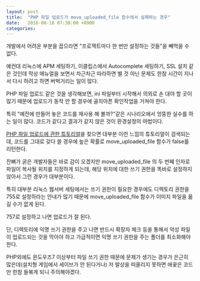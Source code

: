 ```yaml
---
layout: post
title:  "PHP 파일 업로드가 move_uploaded_file 함수에서 실패하는 경우"
date:   2016-08-18 07:38:00 +0900
categories:
---
```

개발에서 어려운 부분을 꼽으라면 "프로젝트마다 한 번만 설정하는 것들"을 빼먹을 수 없다.

예컨대 리눅스에 APM 세팅하기, 이클립스에서 Autocomplete 세팅하기, SSL 설치 같은 것인데 막상 매뉴얼을 보면서 차근차근 따라하면 별 것 아닌 문제도 한참 시간이 지나서 다시 하려고 하면 버벅거리는 일이 많다.

PHP 파일 업로드 같은 것을 생각해보면, ini 파일부터 시작해서 의외로 손 대야 할 곳이 많기 때문에 업로드가 동작 안 할 경우에 골치아픈 확인작업을 거쳐야 한다.

특히 "예전에 만들어 놓은 코드를 재사용 해 볼까?"같은 시나리오에서 엉뚱한 실수를 하는 일이 많다. 코드가 같다고 결과가 같지 않은 것이 환경설정의 마법이다.

[PHP 파일 업로드에 관한 튜토리얼][w3school_php_file_upload]을 찾으면 대부분 이런 느낌의 튜토리얼이 검색되는데, 코드를 그대로 갖다 쓸 경우에 높은 확률로 move_uploaded_file 함수가 false를 리턴한다.

잔뼈가 굵은 개발자들은 바로 감이 오겠지만 move_uploaded_file 의 두 번째 인자로 파일이 복사될 위치를 지정하게 되는데, 해당 위치에 대한 쓰기 권한을 똑바로 설정하지 않아서 그런 경우가 대부분이다.

특히 대부분 리눅스 웹서버 세팅에서는 쓰기 권한이 필요한 경우에도 디렉토리 권한을 755로 설정하라는 안내가 많기 때문에 move_uploaded_file 함수가 이미지 파일을 옮길 수가 없게 된다.

757로 설정하고 나면 업로드가 잘 된다.

단, 디렉토리에 익명 쓰기 권한을 주고 나면 반드시 확장자 체크 등을 통해서 악성 파일이 업로드되는 것을 막아야 하고 가급적이면 익명 쓰기 권한을 주는 폴더를 최소화해야 한다.

PHP외에도 윈도우즈7 이상부터 파일 쓰기 권한 때문에 문제가 생기는 경우가 은근히 많은데(설치형 게임에서 세이브가 안 된다거나) 저 발상을 떠올리지 못하면 애꿎은 코드만 한참 들볶게 되니 주의해야겠다.

[w3school_php_file_upload]:http://www.w3schools.com/php/php_file_upload.asp
